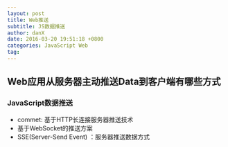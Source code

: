 ```yaml
---
layout: post
title: Web推送
subtitle: JS数据推送
author: danX
date: 2016-03-20 19:51:18 +0800
categories: JavaScript Web
tag: 
---
```

## Web应用从服务器主动推送Data到客户端有哪些方式

###  JavaScript数据推送

- commet: 基于HTTP长连接服务器推送技术
- 基于WebSocket的推送方案
- SSE(Server-Send Event) ：服务器推送数据方式

